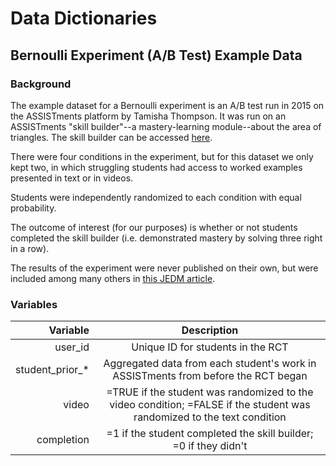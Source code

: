 # Data Dictionaries

## Bernoulli Experiment (A/B Test) Example Data

### Background
The example dataset for a Bernoulli experiment is an A/B test run in 2015 on the ASSISTments platform by Tamisha Thompson.
It was run on an ASSISTments "skill builder"--a mastery-learning module--about the area of triangles.
The skill builder can be accessed [here](https://app.assistments.org/find/lv/ps/487281).

There were four conditions in the experiment, but for this dataset we only kept two, in which struggling students had access to worked examples presented in text or in videos.

Students were independently randomized to each condition with equal probability.

The outcome of interest (for our purposes) is whether or not students completed the skill builder (i.e. demonstrated mastery by solving three right in a row).

The results of the experiment were never published on their own, but were included among many others in [this JEDM article](https://jedm.educationaldatamining.org/index.php/JEDM/article/view/646).

### Variables

|Variable |Description|
|--------:|:-----:|
|user_id|Unique ID for students in the RCT|
|student_prior_*| Aggregated data from each student's work in ASSISTments from before the RCT began|
|video| =TRUE if the student was randomized to the video condition; =FALSE if the student was randomized to the text condition|
|completion| =1 if the student completed the skill builder; =0 if they didn't|
